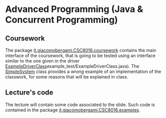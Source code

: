 #  Advanced Programming (Java & Concurrent Programming)

## Coursework

The package [it.giacomobergami.CSC8016.coursework](https://github.com/jackbergus/NCL_CSC8016/tree/main/src/main/java/it/giacomobergami/CSC8016/coursework) contains the main interface of the coursework, that is going to be tested using an interface similar to the one given in the driver [ExampleDriverClass](https://github.com/jackbergus/NCL_CSC8016/blob/main/src/main/java/it/giacomobergami/CSC8016/coursework/wrong_)example_test/ExampleDriverClass.java). The [SimpleSystem](https://github.com/jackbergus/NCL_CSC8016/blob/main/src/main/java/it/giacomobergami/CSC8016/coursework/wrong_example_test/SimpleWrongSystem.java) class provides a *wrong* example of an implementation of the classwork, for some reasons that will be explained in class.

## Lecture's code

The lecture will contain some code associated to the slide. Such code is contained in the package [it.giacomobergami.CSC8016.examples](https://github.com/jackbergus/NCL_CSC8016/tree/main/src/main/java/it/giacomobergami/CSC8016/examples).
